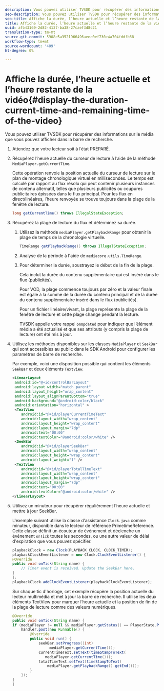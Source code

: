 ```yaml
---
description: Vous pouvez utiliser TVSDK pour récupérer des informations sur le média que vous pouvez afficher dans la barre de recherche.
seo-description: Vous pouvez utiliser TVSDK pour récupérer des informations sur le média que vous pouvez afficher dans la barre de recherche.
seo-title: Affiche la durée, l’heure actuelle et l’heure restante de la vidéo.
title: Affiche la durée, l’heure actuelle et l’heure restante de la vidéo.
uuid: afb43169-2d82-4137-ba38-27caef3d8c21
translation-type: tm+mt
source-git-commit: 5908e5a3521966496aeec0ef730e4a704fddfb68
workflow-type: tm+mt
source-wordcount: '409'
ht-degree: 0%

---
```



# Affiche la durée, l’heure actuelle et l’heure restante de la vidéo{#display-the-duration-current-time-and-remaining-time-of-the-video}

Vous pouvez utiliser TVSDK pour récupérer des informations sur le média que vous pouvez afficher dans la barre de recherche.

1. Attendez que votre lecteur soit à l’état PRÉPARÉ.
1. Récupérez l’heure actuelle du curseur de lecture à l’aide de la méthode `MediaPlayer.getCurrentTime`.

   Cette opération renvoie la position actuelle du curseur de lecture sur le plan de montage chronologique virtuel en millisecondes. Le temps est calculé par rapport au flux résolu qui peut contenir plusieurs instances de contenu alternatif, telles que plusieurs publicités ou coupures publicitaires épissées dans le flux principal. Pour les flux en direct/linéaires, l’heure renvoyée se trouve toujours dans la plage de la fenêtre de lecture.

   ```java
   long getCurrentTime() throws IllegalStateException;
   ```

1. Récupérez la plage de lecture du flux et déterminez sa durée.
   1. Utilisez la méthode `mediaPlayer.getPlaybackRange` pour obtenir la plage de temps de la chronologie virtuelle.

      ```java
      TimeRange getPlaybackRange() throws IllegalStateException;
      ```

   1. Analyse de la période à l&#39;aide de `mediacore.utils.TimeRange`.
   1. Pour déterminer la durée, soustrayez le début de la fin de la plage.

      Cela inclut la durée du contenu supplémentaire qui est inséré dans le flux (publicités).

      Pour VOD, la plage commence toujours par zéro et la valeur finale est égale à la somme de la durée du contenu principal et de la durée du contenu supplémentaire inséré dans le flux (publicités).

      Pour un fichier linéaire/vivant, la plage représente la plage de la fenêtre de lecture et cette plage change pendant la lecture.

      TVSDK appelle votre rappel `onUpdated` pour indiquer que l’élément média a été actualisé et que ses attributs (y compris la plage de lecture) ont été mis à jour.

1. Utilisez les méthodes disponibles sur les classes `MediaPlayer` et `SeekBar` qui sont accessibles au public dans le SDK Android pour configurer les paramètres de barre de recherche.

   Par exemple, voici une disposition possible qui contient les éléments `SeekBar` et deux éléments `TextView`.

   ```xml
   <LinearLayout 
    android:id="@+id/controlBarLayout" 
    android:layout_width="match_parent" 
    android:layout_height="wrap_content" 
    android:layout_alignParentBottom="true" 
    android:background="@android:color/black" 
    android:orientation="horizontal" > 
    <TextView 
       android:id="@+id/playerCurrentTimeText" 
       android:layout_width="wrap_content" 
       android:layout_height="wrap_content" 
       android:layout_margin="7dp" 
       android:text="00:00" 
       android:textColor="@android:color/white" /> 
    <SeekBar 
       android:id="@+id/playerSeekBar" 
       android:layout_width="wrap_content" 
       android:layout_height="wrap_content" 
       android:layout_weight="1" /> 
    <TextView 
       android:id="@+id/playerTotalTimeText" 
       android:layout_width="wrap_content" 
       android:layout_height="wrap_content" 
       android:layout_margin="7dp" 
       android:text="00:00" 
       android:textColor="@android:color/white" /> 
   </LinearLayout>
   ```

1. Utilisez un minuteur pour récupérer régulièrement l’heure actuelle et mettre à jour SeekBar.

   L&#39;exemple suivant utilise la classe d&#39;assistance `Clock.java` comme minuteur, disponible dans le lecteur de référence PrimetimeReference. Cette classe définit un écouteur de événement et déclenche un événement `onTick` toutes les secondes, ou une autre valeur de délai d&#39;expiration que vous pouvez spécifier.

   ```java
   playbackClock = new Clock(PLAYBACK_CLOCK, CLOCK_TIMER); 
   playbackClockEventListener = new Clock.ClockEventListener() { 
   @Override 
   public void onTick(String name) { 
       // Timer event is received. Update the SeekBar here. 
   } 
   }; 
   playbackClock.addClockEventListener(playbackClockEventListener);
   ```

   Sur chaque tic d&#39;horloge, cet exemple récupère la position actuelle du lecteur multimédia et met à jour la barre de recherche. Il utilise les deux éléments TextView pour marquer l’heure actuelle et la position de fin de la plage de lecture comme des valeurs numériques.

   ```java
   @Override 
   public void onTick(String name) { 
   if (mediaPlayer != null && mediaPlayer.getStatus() == PlayerState.PLAYING) { 
       handler.post(new Runnable() { 
           @Override 
           public void run() { 
               seekBar.setProgress((int)  
                    mediaPlayer.getCurrentTime()); 
               currentTimeText.setText(timeStampToText( 
                  mediaPlayer.getCurrentTime())); 
               totalTimeText.setText(timeStampToText( 
                   mediaPlayer.getPlaybackRange().getEnd())); 
           } 
       }); 
   } 
   }
   ```

